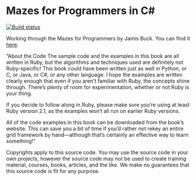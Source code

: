 # Mazes for Programmers in C#
[![Build status](https://ci.appveyor.com/api/projects/status/347lp8rd46lgmyj1?svg=true)](https://ci.appveyor.com/project/justinkurtz/mazes)

Working through the Mazes for Programmers by Jamis Buck. You can find it [here](https://pragprog.com/book/jbmaze/mazes-for-programmers).

“About the Code The sample code and the examples in this book are all written in Ruby, but the algorithms and techniques used are definitely not Ruby-specific! This book could have been written just as well in Python, or C, or Java, or C#, or any other language. I hope the examples are written clearly enough that even if you aren’t familiar with Ruby, the concepts shine through. There’s plenty of room for experimentation, whether or not Ruby is your thing.

If you decide to follow along in Ruby, please make sure you’re using at least Ruby version 2.1, as the examples won’t all run on earlier Ruby versions.

All of the code examples in this book can be downloaded from the book’s website. This can save you a bit of time if you’d rather not rekey an entire grid framework by hand—although that’s certainly an effective way to learn something!”

Copyrights apply to this source code. You may use the source code in your own projects, however the source code may not be used to create training material, courses, books, articles, and the like. We make no guarantees that this source code is fit for any purpose.
